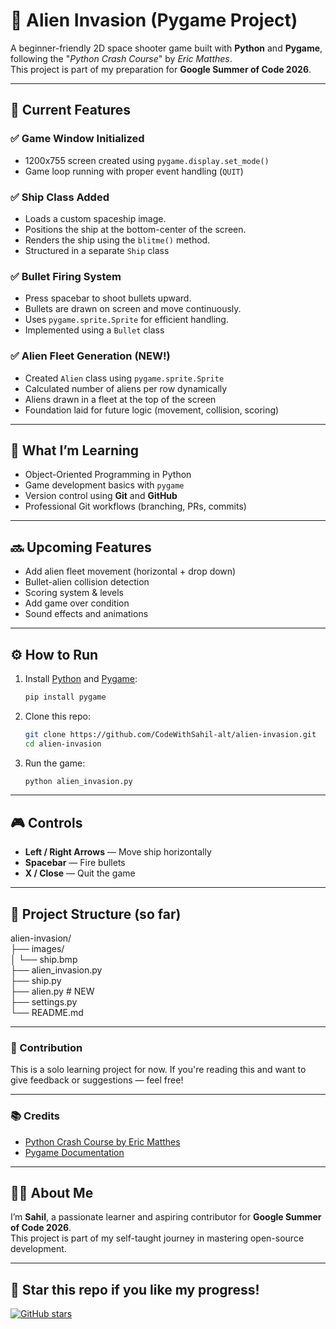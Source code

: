 # 👾 Alien Invasion (Pygame Project)

A beginner-friendly 2D space shooter game built with **Python** and **Pygame**, following the "*Python Crash Course*" by *Eric Matthes*.  
This project is part of my preparation for **Google Summer of Code 2026**.

---

## 🚀 Current Features

### ✅ Game Window Initialized
- 1200x755 screen created using `pygame.display.set_mode()`
- Game loop running with proper event handling (`QUIT`)

### ✅ Ship Class Added
  - Loads a custom spaceship image.
  - Positions the ship at the bottom-center of the screen.
  - Renders the ship using the `blitme()` method.
  - Structured in a separate `Ship` class
  
### ✅ Bullet Firing System
  - Press spacebar to shoot bullets upward.
  - Bullets are drawn on screen and move continuously.
  - Uses `pygame.sprite.Sprite` for efficient handling.
  - Implemented using a `Bullet` class

### ✅ Alien Fleet Generation (NEW!)
- Created `Alien` class using `pygame.sprite.Sprite`
- Calculated number of aliens per row dynamically
- Aliens drawn in a fleet at the top of the screen
- Foundation laid for future logic (movement, collision, scoring)

---

## 🧠 What I’m Learning

- Object-Oriented Programming in Python  
- Game development basics with `pygame`  
- Version control using **Git** and **GitHub**  
- Professional Git workflows (branching, PRs, commits)

---

## 🔜 Upcoming Features
 
- Add alien fleet movement (horizontal + drop down)
- Bullet-alien collision detection
- Scoring system & levels
- Add game over condition 
- Sound effects and animations  

---

## ⚙️ How to Run

1. Install [Python](https://www.python.org/) and [Pygame](https://www.pygame.org/):
    ```bash
    pip install pygame
    ```

2. Clone this repo:
    ```bash
    git clone https://github.com/CodeWithSahil-alt/alien-invasion.git
    cd alien-invasion
    ```

3. Run the game:
    ```bash
    python alien_invasion.py
    ```

---

## 🎮 Controls

- **Left / Right Arrows** — Move ship horizontally
- **Spacebar** — Fire bullets
- **X / Close** — Quit the game

---


## 📁 Project Structure (so far)
alien-invasion/  
├── images/  
│ └── ship.bmp  
├── alien_invasion.py  
├── ship.py  
├── alien.py # NEW  
├── settings.py  
└── README.md

---

### 🤝 Contribution
This is a solo learning project for now. If you're reading this and want to give feedback or suggestions — feel free!

---

### 📚 Credits

- [Python Crash Course by Eric Matthes](https://nostarch.com/pythoncrashcourse2e)
- [Pygame Documentation](https://www.pygame.org/docs/)

---

## 🙋‍♂️ About Me

I’m **Sahil**, a passionate learner and aspiring contributor for **Google Summer of Code 2026**.  
This project is part of my self-taught journey in mastering open-source development.

---

## 🌟 Star this repo if you like my progress!
[![GitHub stars](https://img.shields.io/github/stars/CodeWithSahil-alt/alien-invasion?style=social)](https://github.com/CodeWithSahil-alt/alien-invasion)